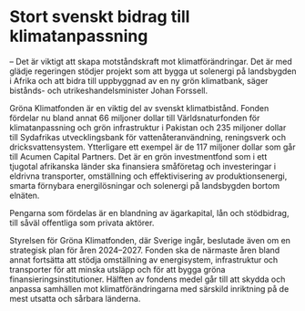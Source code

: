 # Stort svenskt bidrag till klimatanpassning

– Det är viktigt att skapa motståndskraft mot klimatförändringar. Det är med glädje regeringen stödjer projekt som att bygga ut solenergi på landsbygden i Afrika och att bidra till uppbyggnad av en ny grön klimatbank, säger bistånds- och utrikeshandelsminister Johan Forssell.

Gröna Klimatfonden är en viktig del av svenskt klimatbistånd. Fonden fördelar nu bland annat 66 miljoner dollar till Världsnaturfonden för klimatanpassning och grön infrastruktur i Pakistan och 235 miljoner dollar till Sydafrikas utvecklingsbank för vattenåteranvändning, reningsverk och dricksvattensystem. Ytterligare ett exempel är de 117 miljoner dollar som går till Acumen Capital Partners. Det är en grön investmentfond som i ett tjugotal afrikanska länder ska finansiera småföretag och investeringar i eldrivna transporter, omställning och effektivisering av produktionsenergi, smarta förnybara energilösningar och solenergi på landsbygden bortom elnäten.

Pengarna som fördelas är en blandning av ägarkapital, lån och stödbidrag, till såväl offentliga som privata aktörer.

Styrelsen för Gröna Klimatfonden, där Sverige ingår, beslutade även om en strategisk plan för åren 2024–2027. Fonden ska de närmaste åren bland annat fortsätta att stödja omställning av energisystem, infrastruktur och transporter för att minska utsläpp och för att bygga gröna finansieringsinstitutioner. Hälften av fondens medel går till att skydda och anpassa samhällen mot klimatförändringarna med särskild inriktning på de mest utsatta och sårbara länderna.
